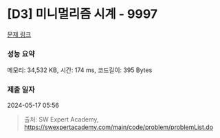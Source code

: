 # [D3] 미니멀리즘 시계 - 9997 

[문제 링크](https://swexpertacademy.com/main/code/problem/problemDetail.do?contestProbId=AXIvNBzKapEDFAXR) 

### 성능 요약

메모리: 34,532 KB, 시간: 174 ms, 코드길이: 395 Bytes

### 제출 일자

2024-05-17 05:56



> 출처: SW Expert Academy, https://swexpertacademy.com/main/code/problem/problemList.do